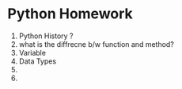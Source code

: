 # Python Homework

1. Python History ?
1. what is the diffrecne b/w function and method?
1. Variable
1. Data Types
1. 
1. 